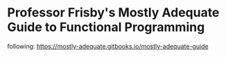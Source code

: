 # Professor Frisby's Mostly Adequate Guide to Functional Programming

following: https://mostly-adequate.gitbooks.io/mostly-adequate-guide
